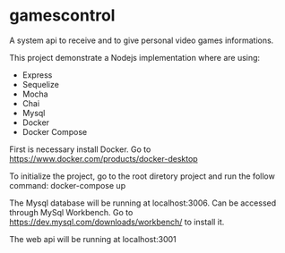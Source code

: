 # gamescontrol
A system api to receive and to give personal video games informations.

This project demonstrate a Nodejs implementation where are using:
- Express
- Sequelize
- Mocha
- Chai
- Mysql
- Docker
- Docker Compose

First is necessary install Docker. Go to https://www.docker.com/products/docker-desktop

To initialize the project, go to the root diretory project and run the follow command: docker-compose up

The Mysql database will be running at localhost:3006. Can be accessed through MySql Workbench. Go to https://dev.mysql.com/downloads/workbench/ to install it.

The web api will be running at localhost:3001
